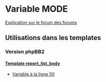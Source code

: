 # Variable MODE
[Explication sur le forum des forums](http://forum.forumactif.com/t294113-listing-des-variables#MODE)
## Utilisations dans les templates
### Version phpBB2
#### [Template report_list_body](subsilver/report_list_body.md)
* [Variable à la ligne 50](../subsilver/report_list_body.tpl#L50)